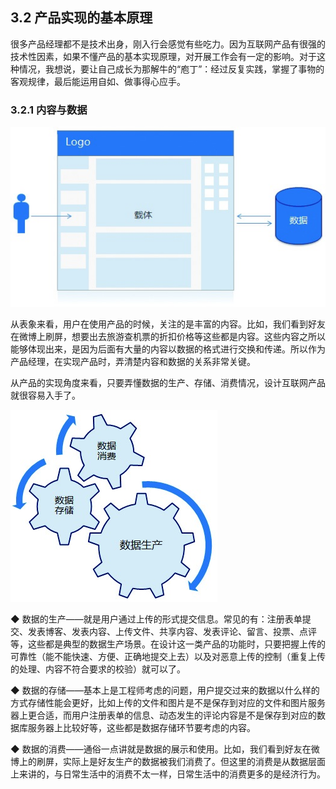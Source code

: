## 3.2 产品实现的基本原理

很多产品经理都不是技术出身，刚入行会感觉有些吃力。因为互联网产品有很强的技术性因素，如果不懂产品的基本实现原理，对开展工作会有一定的影响。对于这种情况，我想说，要让自己成长为那解牛的“庖丁”：经过反复实践，掌握了事物的客观规律，最后能运用自如、做事得心应手。

### 3.2.1 内容与数据

![](images/image01971_jpeg)

从表象来看，用户在使用产品的时候，关注的是丰富的内容。比如，我们看到好友在微博上刷屏，想要出去旅游查机票的折扣价格等这些都是内容。这些内容之所以能够体现出来，是因为后面有大量的内容以数据的格式进行交换和传递。所以作为产品经理，在实现产品时，弄清楚内容和数据的关系非常关键。

从产品的实现角度来看，只要弄懂数据的生产、存储、消费情况，设计互联网产品就很容易入手了。

![](images/image01972_jpeg)

◆ 数据的生产——就是用户通过上传的形式提交信息。常见的有：注册表单提交、发表博客、发表内容、上传文件、共享内容、发表评论、留言、投票、点评等，这些都是典型的数据生产场景。在设计这一类产品的功能时，只要把握上传的可靠性（能不能快速、方便、正确地提交上去）以及对恶意上传的控制（重复上传的处理、内容不符合要求的校验）就可以了。

◆ 数据的存储——基本上是工程师考虑的问题，用户提交过来的数据以什么样的方式存储性能会更好，比如上传的文件和图片是不是保存到对应的文件和图片服务器上更合适，而用户注册表单的信息、动态发生的评论内容是不是保存到对应的数据库服务器上比较好等，这些都是数据存储环节要考虑的内容。

◆ 数据的消费——通俗一点讲就是数据的展示和使用。比如，我们看到好友在微博上的刷屏，实际上是好友生产的数据被我们消费了。但这里的消费是从数据层面上来讲的，与日常生活中的消费不太一样，日常生活中的消费更多的是经济行为。
